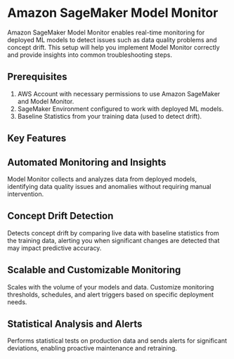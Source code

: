 # Amazon SageMaker Model Monitor

Amazon SageMaker Model Monitor enables real-time monitoring for deployed ML models to detect issues such as data quality problems and concept drift. This setup will help you implement Model Monitor correctly and provide insights into common troubleshooting steps.

## Prerequisites

1. AWS Account with necessary permissions to use Amazon SageMaker and Model Monitor.
2. SageMaker Environment configured to work with deployed ML models.
3. Baseline Statistics from your training data (used to detect drift).

## Key Features
## Automated Monitoring and Insights
Model Monitor collects and analyzes data from deployed models, identifying data quality issues and anomalies without requiring manual intervention.

## Concept Drift Detection
Detects concept drift by comparing live data with baseline statistics from the training data, alerting you when significant changes are detected that may impact predictive accuracy.

## Scalable and Customizable Monitoring
Scales with the volume of your models and data. Customize monitoring thresholds, schedules, and alert triggers based on specific deployment needs.

## Statistical Analysis and Alerts
Performs statistical tests on production data and sends alerts for significant deviations, enabling proactive maintenance and retraining.

